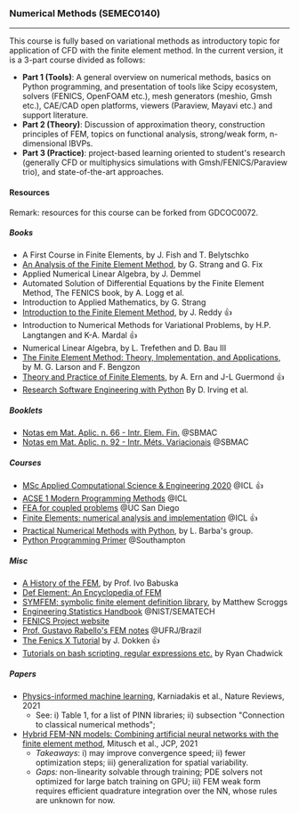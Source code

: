 ### Numerical Methods (SEMEC0140)
---

This course is fully based on variational methods as introductory topic for application of CFD with the finite element method. In the current version, it is a 3-part course divided as follows:

- **Part 1 (Tools)**: A general overview on numerical methods, basics on Python programming, and presentation of tools like Scipy ecosystem, solvers (FENICS, OpenFOAM etc.), mesh generators (meshio, Gmsh etc.), CAE/CAD open platforms, viewers (Paraview, Mayavi etc.) and support literature.
- **Part 2 (Theory)**: Discussion of approximation theory, construction principles of FEM, topics on functional analysis, strong/weak form, n-dimensional IBVPs.
- **Part 3 (Practice)**: project-based learning oriented to student's research (generally CFD or multiphysics simulations with Gmsh/FENICS/Paraview trio), and state-of-the-art approaches.

#### Resources 

Remark: resources for this course can be forked from GDCOC0072.

##### Books

- A First Course in Finite Elements, by J. Fish and T. Belytschko
- [An Analysis of the Finite Element Method](https://www.amazon.com/Analysis-Finite-Element-Method/dp/0980232708), by G. Strang and G. Fix
- Applied Numerical Linear Algebra, by J. Demmel
- Automated Solution of Differential Equations by the Finite Element Method, The FENICS book, by A. Logg et al.
- Introduction to Applied Mathematics, by G. Strang
- [Introduction to the Finite Element Method](https://www.amazon.com/Introduction-Finite-Element-Method-4E/dp/1259861902/ref=sr_1_1?dchild=1&keywords=finite+element+reddy&qid=1631499999&sr=8-1), by J. Reddy <span>&#128077;</span>
- Introduction to Numerical Methods for Variational Problems, by H.P. Langtangen and K-A. Mardal <span>&#128077;</span>
- Numerical Linear Algebra, by L. Trefethen and D. Bau III
- [The Finite Element Method: Theory, Implementation, and Applications](https://www.amazon.com/gp/product/B00BLREC4Q?ref_=dbs_m_mng_rwt_calw_tkin_7&storeType=ebooks&qid=1631496281&sr=8-7), by M. G. Larson and F. Bengzon
- [Theory and Practice of Finite Elements](https://www.springer.com/gp/book/9780387205748), by A. Ern and J-L Guermond <span>&#128077;</span>
- [Research Software Engineering with Python](https://www.amazon.com/Research-Software-Engineering-Python-Building/dp/036769834X) By D. Irving et al.

##### Booklets 

- [Notas em Mat. Aplic. n. 66 - Intr. Elem. Fin.](https://proceedings.science/series/23/proceedings_non_indexed/66) @SBMAC
- [Notas em Mat. Aplic. n. 92 - Intr. Méts. Variacionais](https://proceedings.science/series/23/proceedings_non_indexed/92) @SBMAC

##### Courses

- [MSc Applied Computational Science & Engineering 2020](https://acse-2020.github.io/README.html) @ICL <span>&#128077;</span>
- [ACSE 1 Modern Programming Methods](https://acse-2020.github.io/ACSE-1/README.html) @ICL
- [FEA for coupled problems](https://david-kamensky.eng.ucsd.edu/teaching/mae-207-fea-for-coupled-problems) @UC San Diego
- [Finite Elements: numerical analysis and implementation](https://finite-element.github.io) @ICL <span>&#128077;</span>
- [Practical Numerical Methods with Python](https://github.com/numerical-mooc/numerical-mooc/wiki), by L. Barba's group.
- [Python Programming Primer](http://www.southampton.ac.uk/~fangohr/training/python/) @Southampton 
 
##### Misc

- [A History of the FEM](https://edisciplinas.usp.br/pluginfile.php/5583679/mod_resource/content/1/Historia_MEF_Babuska.pdf), by Prof. Ivo Babuska
- [Def Element: An Encyclopedia of FEM](https://defelement.com)
- [SYMFEM: symbolic finite element definition library](https://github.com/mscroggs/symfem), by Matthew Scroggs
- [Engineering Statistics Handbook](https://www.itl.nist.gov/div898/handbook/index.htm) @NIST/SEMATECH
- [FENICS Project website](https://fenicsproject.org)
- [Prof. Gustavo Rabello's FEM notes](https://gustavorabello.github.io/teaching/) @UFRJ/Brazil
- [The Fenics X Tutorial](https://jorgensd.github.io/dolfinx-tutorial/index.html) by J. Dokken <span>&#128077;</span>
- [Tutorials on bash scripting, regular expressions etc.](https://ryanstutorials.net) by Ryan Chadwick

##### Papers

- [Physics-informed machine learning](https://www.nature.com/articles/s42254-021-00314-5), Karniadakis et al., Nature Reviews, 2021
	- See: i) Table 1, for a list of PINN libraries; ii) subsection "Connection to classical numerical methods"; 
- [Hybrid FEM-NN models: Combining artificial neural networks with the finite element method](https://www.sciencedirect.com/science/article/pii/S0021999121005465), Mitusch et al., JCP, 2021
	- _Takeaways_: i) may improve convergence speed; ii) fewer optimization steps; iii) generalization for spatial variability.
	- _Gaps:_ non-linearity solvable through training; PDE solvers not optimized for large batch training on GPU; iii) FEM weak form requires efficient quadrature integration over the NN, whose rules are unknown for now.

